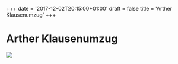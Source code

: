 +++
date = '2017-12-02T20:15:00+01:00'
draft = false
title = 'Arther Klausenumzug'
+++

# Arther Klausenumzug

![](http://tambourenarthgoldau.ch/wp-content/uploads/2017/12/IMG-20171202-WA0009.jpg)
